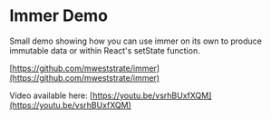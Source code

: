# Immer Demo

Small demo showing how you can use immer on its own to produce immutable data or within React's setState function.

[https://github.com/mweststrate/immer](https://github.com/mweststrate/immer)

Video available here: [https://youtu.be/vsrhBUxfXQM](https://youtu.be/vsrhBUxfXQM)

